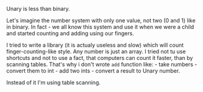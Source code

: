 Unary is less than binary. 

Let's imagine the number system with only one value, not two (0 and 1) like in binary. 
In fact - we all know this system and use it when we were a child and started counting and adding using our fingers. 

I tried to write a library (it is actualy useless and slow) which will count finger-counting-like style.
Any number is just an array. 
I tried not tu use shortcuts and not to use a fact, that computers can count it faster, than by scanning tables.
That's why i don't wrote `add` function like: 
    - take numbers
    - convert them to int
    - add two ints
    - convert a result to Unary number. 

Instead of it I'm using table scanning. 
